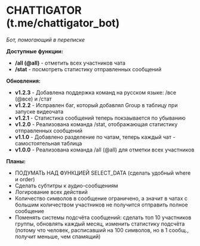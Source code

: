 # CHATTIGATOR (t.me/chattigator_bot)
*Бот, помогающий в переписке*

__Доступные функции:__
- __/all (@all)__ - отметить всех участников чата
- __/stat__ - посмотреть статистику отправленных сообщений

__Обновления:__
- __v1.2.3__ - Добавлена поддержка команд на русском языке: /все (@все) и /стат
- __v1.2.2__ - Исправлен баг, который добавлял Group в таблицу при запуске видеочата
- __v1.2.1__ - Статистика сообщений теперь покзаывается по убыванию
- __v1.2.0__ - Реализована команда /stat, отображающая статистику отправленных сообщений
- __v1.1.0__ - Добавлено разделение по чатам, теперь каждый чат - самостоятельная таблица
- __v1.0.0__ - Реализована команда /all (@all) для отметки всех участников

__Планы:__
- ПОДУМАТЬ НАД ФУНКЦИЕЙ SELECT_DATA (сделать удобный where и order)
- Сделать субтитры к аудио-сообщениям
- Логирование всех действий
- Количество символов в сообщение ограничено, а значит в чатах с большим количеством участников не получится отправить полное сообщение
- Поменять системы подсчёта сообщений: сделать топ 10 участников группы, обновлять каждый месяц, изменить статистику подсчёта (потому что человек, расписавший на 100 символов, но в 1 сообщ., получит меньше, чем спамящий)

